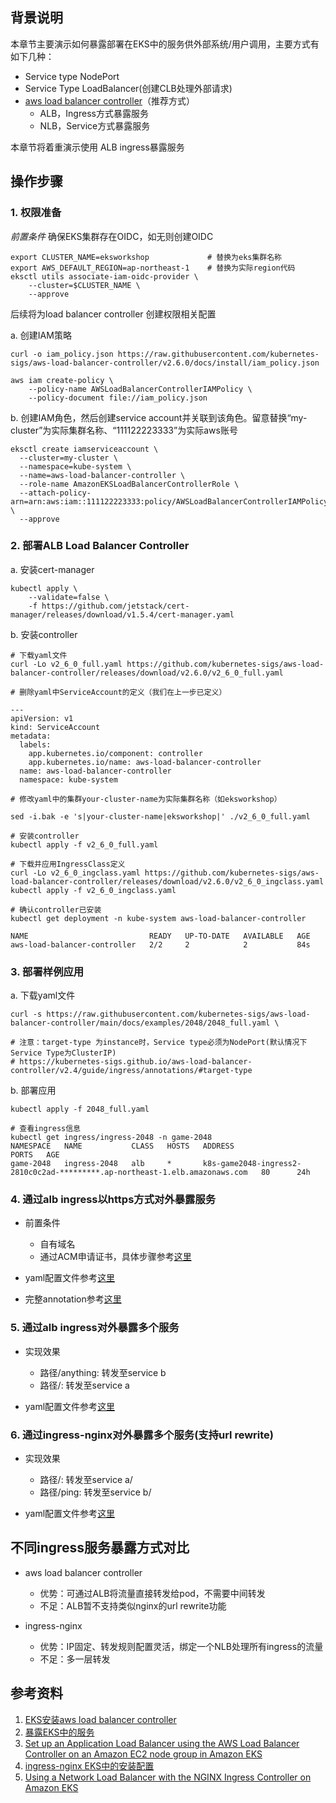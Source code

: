 ## 背景说明

本章节主要演示如何暴露部署在EKS中的服务供外部系统/用户调用，主要方式有如下几种：

* Service type NodePort
* Service Type LoadBalancer(创建CLB处理外部请求)
* [aws load balancer controller](https://kubernetes-sigs.github.io/aws-load-balancer-controller/)（推荐方式）  
    * ALB，Ingress方式暴露服务
    * NLB，Service方式暴露服务

本章节将着重演示使用 ALB ingress暴露服务
## 操作步骤

### 1. 权限准备
*前置条件* 确保EKS集群存在OIDC，如无则创建OIDC
```shell
export CLUSTER_NAME=eksworkshop             # 替换为eks集群名称
export AWS_DEFAULT_REGION=ap-northeast-1    # 替换为实际region代码
eksctl utils associate-iam-oidc-provider \
    --cluster=$CLUSTER_NAME \
    --approve
```
后续将为load balancer controller 创建权限相关配置

a. 创建IAM策略
```shell
curl -o iam_policy.json https://raw.githubusercontent.com/kubernetes-sigs/aws-load-balancer-controller/v2.6.0/docs/install/iam_policy.json

aws iam create-policy \
    --policy-name AWSLoadBalancerControllerIAMPolicy \
    --policy-document file://iam_policy.json
```

b. 创建IAM角色，然后创建service account并关联到该角色。留意替换“my-cluster”为实际集群名称、“111122223333”为实际aws账号
```shell
eksctl create iamserviceaccount \
  --cluster=my-cluster \
  --namespace=kube-system \
  --name=aws-load-balancer-controller \
  --role-name AmazonEKSLoadBalancerControllerRole \
  --attach-policy-arn=arn:aws:iam::111122223333:policy/AWSLoadBalancerControllerIAMPolicy \
  --approve
```

### 2. 部署ALB Load Balancer Controller

a. 安装cert-manager
```shell
kubectl apply \
    --validate=false \
    -f https://github.com/jetstack/cert-manager/releases/download/v1.5.4/cert-manager.yaml
```

b. 安装controller
```shell
# 下载yaml文件
curl -Lo v2_6_0_full.yaml https://github.com/kubernetes-sigs/aws-load-balancer-controller/releases/download/v2.6.0/v2_6_0_full.yaml

# 删除yaml中ServiceAccount的定义（我们在上一步已定义）

---
apiVersion: v1
kind: ServiceAccount
metadata:
  labels:
    app.kubernetes.io/component: controller
    app.kubernetes.io/name: aws-load-balancer-controller
  name: aws-load-balancer-controller
  namespace: kube-system

# 修改yaml中的集群your-cluster-name为实际集群名称（如eksworkshop）

sed -i.bak -e 's|your-cluster-name|eksworkshop|' ./v2_6_0_full.yaml

# 安装controller
kubectl apply -f v2_6_0_full.yaml

# 下载并应用IngressClass定义
curl -Lo v2_6_0_ingclass.yaml https://github.com/kubernetes-sigs/aws-load-balancer-controller/releases/download/v2.6.0/v2_6_0_ingclass.yaml
kubectl apply -f v2_6_0_ingclass.yaml

# 确认controller已安装
kubectl get deployment -n kube-system aws-load-balancer-controller

NAME                           READY   UP-TO-DATE   AVAILABLE   AGE
aws-load-balancer-controller   2/2     2            2           84s

```

### 3. 部署样例应用

a. 下载yaml文件
```shell
curl -s https://raw.githubusercontent.com/kubernetes-sigs/aws-load-balancer-controller/main/docs/examples/2048/2048_full.yaml \

# 注意：target-type 为instance时，Service type必须为NodePort(默认情况下Service Type为ClusterIP)
# https://kubernetes-sigs.github.io/aws-load-balancer-controller/v2.4/guide/ingress/annotations/#target-type
```

b. 部署应用
```
kubectl apply -f 2048_full.yaml

# 查看ingress信息
kubectl get ingress/ingress-2048 -n game-2048
NAMESPACE   NAME           CLASS   HOSTS   ADDRESS                                                                       PORTS   AGE
game-2048   ingress-2048   alb     *       k8s-game2048-ingress2-2810c0c2ad-*********.ap-northeast-1.elb.amazonaws.com   80      24h

```

### 4. 通过alb ingress以https方式对外暴露服务

* 前置条件  
  * 自有域名
  * 通过ACM申请证书，具体步骤参考[这里](https://aws.amazon.com/cn/getting-started/hands-on/how-to-apply-ssl-tls-certificate/)
* yaml配置文件参考[这里](./confs/2048_tls.yaml)

* 完整annotation参考[这里](https://kubernetes-sigs.github.io/aws-load-balancer-controller/v2.4/guide/ingress/annotations/#tls)

### 5. 通过alb ingress对外暴露多个服务
* 实现效果  
  * 路径/anything: 转发至service b
  * 路径/: 转发至service a

* yaml配置文件参考[这里](./confs/muli_svc_ingress_alb.yaml)

### 6. 通过ingress-nginx对外暴露多个服务(支持url rewrite)

* 实现效果  
  * 路径/: 转发至service a/
  * 路径/ping: 转发至service b/

* yaml配置文件参考[这里](./confs/multi_svc_ingress_nginx.yaml)


## 不同ingress服务暴露方式对比

* aws load balancer controller
  * 优势：可通过ALB将流量直接转发给pod，不需要中间转发
  * 不足：ALB暂不支持类似nginx的url rewrite功能

* ingress-nginx
  * 优势：IP固定、转发规则配置灵活，绑定一个NLB处理所有ingress的流量
  * 不足：多一层转发

## 参考资料
1. [EKS安装aws load balancer controller](https://docs.aws.amazon.com/eks/latest/userguide/aws-load-balancer-controller.html)
1. [暴露EKS中的服务](https://aws.amazon.com/premiumsupport/knowledge-center/eks-kubernetes-services-cluster/)
2. [Set up an Application Load Balancer using the AWS Load Balancer Controller on an Amazon EC2 node group in Amazon EKS](https://aws.amazon.com/premiumsupport/knowledge-center/eks-alb-ingress-controller-setup/)
3. [ingress-nginx EKS中的安装配置](https://kubernetes.github.io/ingress-nginx/deploy/)
4. [Using a Network Load Balancer with the NGINX Ingress Controller on Amazon EKS](https://aws.amazon.com/cn/blogs/opensource/network-load-balancer-nginx-ingress-controller-eks/)
